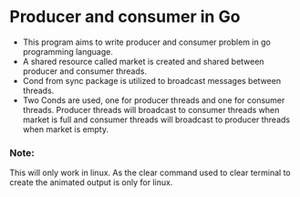 # Producer and consumer in Go
- This program aims to write producer and consumer problem in go programming language.
- A shared resource called market is created and shared between producer and consumer threads.
- Cond from sync package is utilized to broadcast messages between threads.
- Two Conds are used, one for producer threads and one for consumer threads. Producer threads will broadcast to consumer threads when market is full and consumer threads will broadcast to producer threads when market is empty.

### Note: 
This will only work in linux. As the clear command used to clear terminal to create the animated output is only for linux.